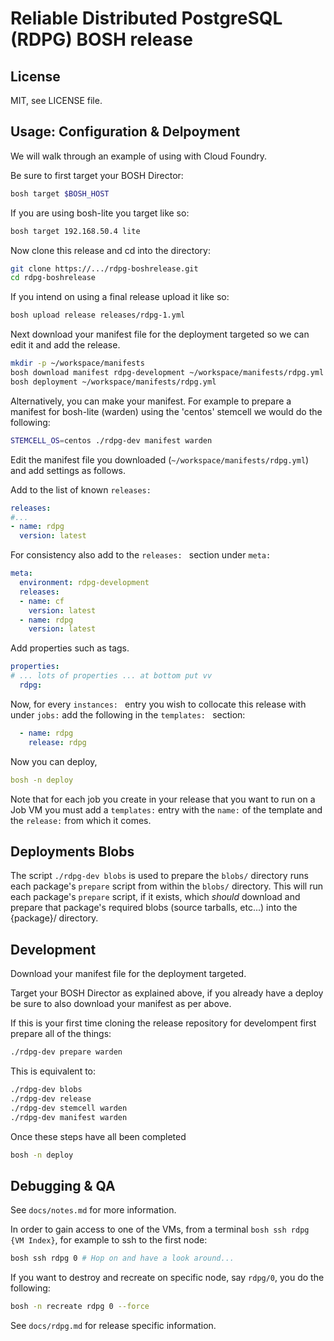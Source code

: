 # Reliable Distributed PostgreSQL (RDPG) BOSH release

## License

MIT, see LICENSE file.

## Usage: Configuration & Delpoyment

We will walk through an example of using with Cloud Foundry.

Be sure to first target your BOSH Director:
```sh
bosh target $BOSH_HOST
```

If you are using bosh-lite you target like so:
```sh
bosh target 192.168.50.4 lite
```

Now clone this release and cd into the directory:
```sh
git clone https://.../rdpg-boshrelease.git
cd rdpg-boshrelease
```

If you intend on using a final release upload it like so:
```sh
bosh upload release releases/rdpg-1.yml
```

Next download your manifest file for the deployment targeted so we can edit it and add the release.

```sh
mkdir -p ~/workspace/manifests
bosh download manifest rdpg-development ~/workspace/manifests/rdpg.yml
bosh deployment ~/workspace/manifests/rdpg.yml
```

Alternatively, you can make your manifest. For example to prepare a manifest for 
bosh-lite (warden) using the 'centos' stemcell we would do the following:

```sh
STEMCELL_OS=centos ./rdpg-dev manifest warden
```

Edit the manifest file you downloaded (`~/workspace/manifests/rdpg.yml`) and add settings as follows.

Add to the list of known `releases: `

```yaml
releases:
#...
- name: rdpg
  version: latest
```

For consistency also add to the `releases: ` section under `meta: `

```yaml
meta:
  environment: rdpg-development
  releases:
  - name: cf
    version: latest
  - name: rdpg
    version: latest
```

Add properties such as tags.

```yaml
properties:
# ... lots of properties ... at bottom put vv
  rdpg:
```

Now, for every `instances: ` entry you wish to collocate this release with under `jobs:` add the following in the `templates: ` section:

```yaml
  - name: rdpg
    release: rdpg
```

Now you can deploy,

```yaml
bosh -n deploy
```

Note that for each job you create in your release that you want to run on a 
Job VM you must add a `templates:` entry with the `name:` of the template
and the `release:` from which it comes.

## Deployments Blobs

The script `./rdpg-dev blobs` is used to prepare the `blobs/` directory
runs each package's `prepare` script from within the `blobs/`
directory. This will run each package's `prepare` script, if it exists,
which *should* download and prepare that package's required blobs 
(source tarballs, etc...) into the {package}/ directory.

## Development

Download your manifest file for the deployment targeted.

Target your BOSH Director as explained above, if you already have a deploy be sure to also download your manifest as per above.

If this is your first time cloning the release repository for develompent first prepare all of the things:
```sh
./rdpg-dev prepare warden
```

This is equivalent to:
```sh
./rdpg-dev blobs
./rdpg-dev release
./rdpg-dev stemcell warden
./rdpg-dev manifest warden
```

Once these steps have all been completed

```sh
bosh -n deploy
```

## Debugging & QA

See `docs/notes.md` for more information.

In order to gain access to one of the VMs, from a terminal `bosh ssh rdpg {VM Index}`, 
for example to ssh to the first node:
```sh
bosh ssh rdpg 0 # Hop on and have a look around...
```

If you want to destroy and recreate on specific node, say `rdpg/0`, you do the following:

```sh
bosh -n recreate rdpg 0 --force
```

See `docs/rdpg.md` for release specific information.

